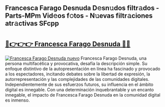 ## Francesca Farago Desnuda D𝚎sn𝚞dos filtr𝚊dos - Parts-MPm Vid𝚎os f𝚘tos - N𝚞evas filtr𝚊ciones atr𝚊ctivas SFcpp

# <h2><a href="http://mb61zo7.tromn.icu/?c=Francesca+Farago+Desnuda">🔗👉👉👉 Francesca Farago Desnuda 🔗🔗</a></h2>

[![Francesca Farago Desnuda nuevo](https://i.imgur.com/pEAQMta.gif)](http://mb61zo7.tromn.icu/?c=Francesca+Farago+Desnuda)
Francesca Farago Desnuda, una persona multifacética y provocativa, desafía la descripción simple. Su enfoque distintivo de la autopresentación en línea ha fascinado y provocado a los espectadores, incitando debates sobre la libertad de expresión, la autorrepresentación y las complejidades de las comunidades digitales. Independientemente de sus esfuerzos futuros, su influencia en el ámbito digital es innegable. Con una determinación inquebrantable y un encanto innegable, el impacto de Francesca Farago Desnuda en la comunidad digital es inmenso.
